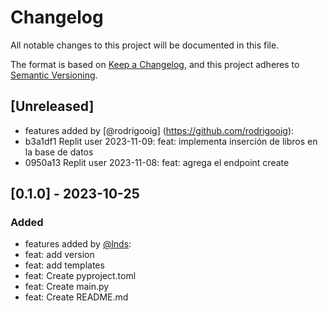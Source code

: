 # Changelog

All notable changes to this project will be documented in this file.

The format is based on [Keep a Changelog](https://keepachangelog.com/en/1.0.0/),
and this project adheres to [Semantic Versioning](https://semver.org/spec/v2.0.0.html).

## [Unreleased]

- features added by [@rodrigooig] (https://github.com/rodrigooig):
- b3a1df1 Replit user 2023-11-09: feat: implementa inserción de libros en la base de datos
 - 0950a13 Replit user 2023-11-08: feat: agrega el endpoint create

## [0.1.0] - 2023-10-25 

### Added

- features added by [@lnds](https://github.com/lnds):
- feat: add version 
- feat: add templates
- feat: Create pyproject.toml
- feat: Create main.py
- feat: Create README.md
  